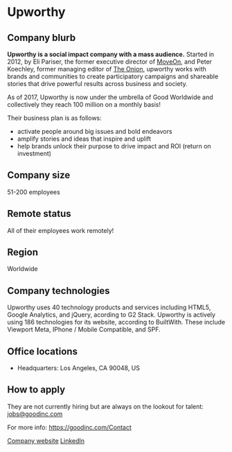 # Upworthy

## Company blurb

**Upworthy is a social impact company with a mass audience.** Started in 2012, by Eli Pariser, the former executive director of [MoveOn](https://front.moveon.org/), and Peter Koechley, former managing editor of [The Onion](https://www.theonion.com/), upworthy works with brands and communities to create participatory campaigns and shareable stories that drive powerful results across business and society. 

As of 2017, Upworthy is now under the umbrella of Good Worldwide and collectively they reach 100 million on a monthly basis!

Their business plan is as follows:
- activate people around big issues and bold endeavors
- amplify stories and ideas that inspire and uplift
- help brands unlock their purpose to drive impact and ROI (return on investment)

## Company size

51-200 employees 

## Remote status

All of their employees work remotely!

## Region

Worldwide

## Company technologies
Upworthy uses 40 technology products and services including HTML5, Google Analytics, and jQuery, acording to G2 Stack.
Upworthy is actively using 186 technologies for its website, according to BuiltWith. These include Viewport Meta, IPhone / Mobile Compatible, and SPF.

## Office locations

- Headquarters: Los Angeles, CA 90048, US

## How to apply

They are not currently hiring but are always on the lookout for talent: jobs@goodinc.com

For more info: https://goodinc.com/Contact

[Company website](https://www.upworthy.com/) [LinkedIn](https://www.linkedin.com/company/upworthy/)
